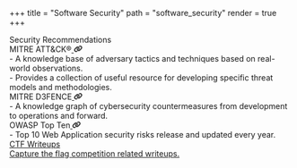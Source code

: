 +++
title = "Software Security"
path = "software_security"
render = true
+++

<!-- <span class='library-heading'>Security CheckLists</span><span> </span><a href="https://www.rust-lang.org"><img src='/Link.svg' width=15px></a> -->

<div class='library-title'>
<span class='title'>Security Recommendations</span>
</div>

<div class='lib-content'>
<div class='row'><span>MITRE ATT&CK®</span><a href="https://attack.mitre.org">
<img src='/Link.svg' width=15px>
</a>
</div>

<div class="library-subcontent">
<div class='row'>
<span>- A knowledge base of adversary tactics and techniques based on real-world observations.</span>
</div>
<div class='row'>
<span>- Provides a collection of useful resource for developing specific threat models and methodologies.</span>
</div>
</div>
</div>

<div class='lib-content'>
<div class='row'><span>MITRE D3FENCE</span><a href="https://d3fend.mitre.org/">
<img src='/Link.svg' width=15px>
</a></div>

<div class="library-subcontent">
<div class='row'>
<span>- A knowledge graph of cybersecurity countermeasures from development to operations and forward.</span>
</div>
</div>
</div>

<div class='lib-content'>
<div class='row'><span>OWASP Top Ten</span><a href="https://owasp.org/www-project-top-ten">
<img src='/Link.svg' width=15px>
</a></div>

<div class="library-subcontent">
<div class='row'>
<span>- Top 10 Web Application security risks release and updated every year.</span>
</div>
</div>
</div>

<div class='r-row-sec'>
<a href="/security">
 <div class='r-link'>
    <span class='r-name'>CTF  Writeups</span>
    <div class='r-row-sub'>Capture the flag competition related writeups.</div>
 </div>
</a>

</div>
